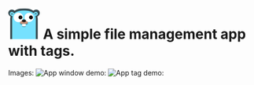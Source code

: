 # ![App window demo: ](./icon.png) A simple file management app with tags.

Images:
![App window demo: ](https://github.com/SilvisPilvis/rTagger/blob/main/demo.png?raw=true)
![App tag demo: ](https://github.com/SilvisPilvis/rTagger/blob/main/demo-tags.png?raw=true)